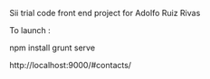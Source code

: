 Sii trial code front end project for Adolfo Ruiz Rivas

To launch :

npm install
grunt serve



http://localhost:9000/#contacts/


